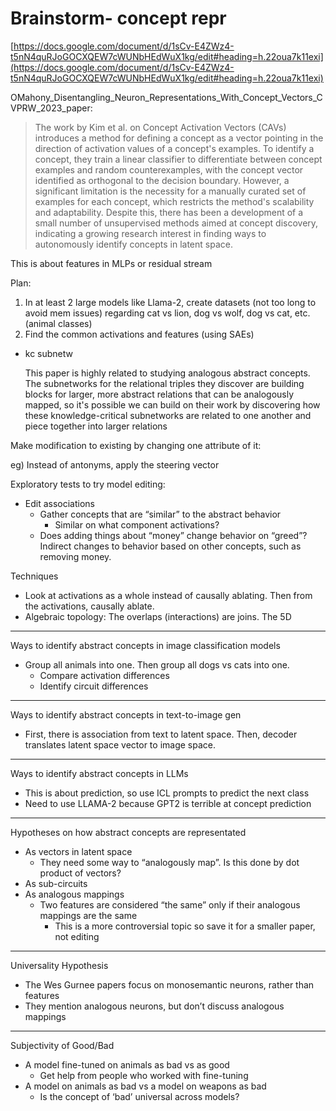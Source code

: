 # Brainstorm- concept repr

[https://docs.google.com/document/d/1sCv-E4ZWz4-t5nN4quRJoGOCXQEW7cWUNbHEdWuX1kg/edit#heading=h.22oua7k11exi](https://docs.google.com/document/d/1sCv-E4ZWz4-t5nN4quRJoGOCXQEW7cWUNbHEdWuX1kg/edit#heading=h.22oua7k11exi)

OMahony_Disentangling_Neuron_Representations_With_Concept_Vectors_CVPRW_2023_paper:

> The work by Kim et al. on Concept Activation Vectors (CAVs) introduces a method for defining a concept as a vector pointing in the direction of activation values of a concept's examples. To identify a concept, they train a linear classifier to differentiate between concept examples and random counterexamples, with the concept vector identified as orthogonal to the decision boundary. However, a significant limitation is the necessity for a manually curated set of examples for each concept, which restricts the method's scalability and adaptability. Despite this, there has been a development of a small number of unsupervised methods aimed at concept discovery, indicating a growing research interest in finding ways to autonomously identify concepts in latent space.
> 

This is about features in MLPs or residual stream

Plan:

1. In at least 2 large models like Llama-2, create datasets (not too long to avoid mem issues) regarding cat vs lion, dog vs wolf, dog vs cat, etc. (animal classes)
2. Find the common activations and features (using SAEs) 

- kc subnetw
    
    This paper is highly related to studying analogous abstract concepts. The subnetworks for the relational triples they discover are building blocks for larger, more abstract relations that can be analogously mapped, so it's possible we can build on their work by discovering how these knowledge-critical subnetworks are related to one another and piece together into larger relations
    

Make modification to existing by changing one attribute of it:

eg) Instead of antonyms, apply the steering vector 

Exploratory tests to try model editing:

- Edit associations
    - Gather concepts that are “similar” to the abstract behavior
        - Similar on what component activations?
    - Does adding things about “money” change behavior on “greed”? Indirect changes to behavior based on other concepts, such as removing money.

Techniques

- Look at activations as a whole instead of causally ablating. Then from the activations, causally ablate.
- Algebraic topology: The overlaps (interactions) are joins. The 5D

---

Ways to identify abstract concepts in image classification models

- Group all animals into one. Then group all dogs vs cats into one.
    - Compare activation differences
    - Identify circuit differences
    

---

Ways to identify abstract concepts in text-to-image gen

- First, there is association from text to latent space. Then, decoder translates latent space vector to image space.

---

Ways to identify abstract concepts in LLMs

- This is about prediction, so use ICL prompts to predict the next class
- Need to use LLAMA-2 because GPT2 is terrible at concept prediction

---

Hypotheses on how abstract concepts are representated

- As vectors in latent space
    - They need some way to “analogously map”. Is this done by dot product of vectors?
- As sub-circuits
- As analogous mappings
    - Two features are considered “the same” only if their analogous mappings are the same
        - This is a more controversial topic so save it for a smaller paper, not editing

---

Universality Hypothesis

- The Wes Gurnee papers focus on monosemantic neurons, rather than features
- They mention analogous neurons, but don’t discuss analogous mappings

---

Subjectivity of Good/Bad

- A model fine-tuned on animals as bad vs as good
    - Get help from people who worked with fine-tuning
- A model on animals as bad vs a model on weapons as bad
    - Is the concept of ‘bad’ universal across models?